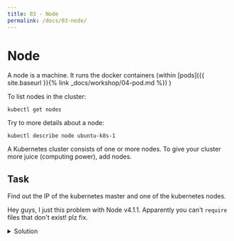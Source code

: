 ```yaml
---
title: 03 - Node
permalink: /docs/03-node/
---
```


# Node

A node is a machine. It runs the docker containers (within
[pods]({{ site.baseurl }}{% link _docs/workshop/04-pod.md %})
)

To list nodes in the cluster:

`kubectl get nodes`

Try to more details about a node:

`kubectl describe node ubuntu-k8s-1`

A Kubernetes cluster consists of one or more nodes. To give your cluster more juice (computing power), add
nodes.

## Task

Find out the IP of the kubernetes master and one of the kubernetes nodes.

Hey guys, I just this problem with Node v4.1.1.
Apparently you can't `require` files that don't exist!
plz fix.

<details>
 <summary>Solution</summary>

### Solution 1: kubectl get node

OK let's find the master.
`kubectl get nodes`

The node with ROLES "master" seems to be the master. Let's find its IP.
`kubectl get node ubuntu-k8s-1 -o yaml`

Among the output, I see:
```
  addresses:
  - address: 192.168.1.29
```

So, that's the ip.

### Solution 2: kubectl describe node

`kubectl describe node ubuntu-k8s-1`

Here I see this line:
`flannel.alpha.coreos.com/public-ip=192.168.1.29`

It's a bit more cryptic than the output for `kubectl get node`, but we include this solution so you know
that `kubectl describe` can provide info about a node (or any resource, like `kubectl get pod my-pod`). 
`kubectl describe` is usually gathers information from more sources (like the events) than just the YAML
description.

</details>
